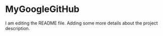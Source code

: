 # MyGoogleGitHub

I am editing the README file. Adding some more details about the project description.
